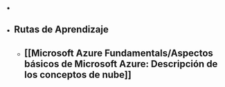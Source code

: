 -
- ## Rutas de Aprendizaje
	- ## [[Microsoft Azure Fundamentals/Aspectos básicos de Microsoft Azure: Descripción de los conceptos de nube]]